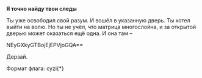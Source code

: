 **Я точно найду твои следы**

Ты уже освободил свой разум. И вошёл в указанную дверь. Ты хотел выйти на волю. Но ты не учёл, что матрица многослойна, и за открытой дверью может оказаться ещё одна.
И она там – 

NEyGXkyGTBojEjEPVjoGQA==

Дерзай.

Формат флага: cyzi{*}